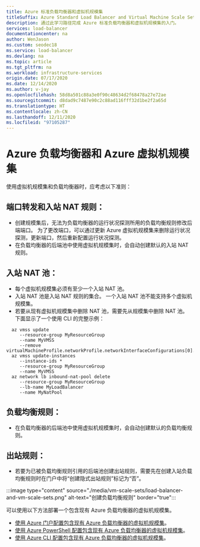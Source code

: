 ```yaml
---
title: Azure 标准负载均衡器和虚拟机规模集
titleSuffix: Azure Standard Load Balancer and Virtual Machine Scale Sets
description: 通过此学习路径完成 Azure 标准负载均衡器和虚拟机规模集的入门。
services: load-balancer
documentationcenter: na
author: WenJason
ms.custom: seodec18
ms.service: load-balancer
ms.devlang: na
ms.topic: article
ms.tgt_pltfrm: na
ms.workload: infrastructure-services
origin.date: 07/17/2020
ms.date: 12/14/2020
ms.author: v-jay
ms.openlocfilehash: 58d8a501c88a3e0f90c48634d2f68478a27e72ae
ms.sourcegitcommit: d8dad9c7487e90c2c88ad116fff32d1be2f2a65d
ms.translationtype: HT
ms.contentlocale: zh-CN
ms.lasthandoff: 12/11/2020
ms.locfileid: "97105287"
---
```

# <a name="azure-load-balancer-with-azure-virtual-machine-scale-sets"></a>Azure 负载均衡器和 Azure 虚拟机规模集

使用虚拟机规模集和负载均衡器时，应考虑以下准则：

## <a name="port-forwarding-and-inbound-nat-rules"></a>端口转发和入站 NAT 规则：
  * 创建规模集后，无法为负载均衡器的运行状况探测所用的负载均衡规则修改后端端口。 为了更改端口，可以通过更新 Azure 虚拟机规模集来删除运行状况探测，更新端口，然后重新配置运行状况探测。
  * 在负载均衡器的后端池中使用虚拟机规模集时，会自动创建默认的入站 NAT 规则。
## <a name="inbound-nat-pool"></a>入站 NAT 池：
  * 每个虚拟机规模集必须有至少一个入站 NAT 池。 
  * 入站 NAT 池是入站 NAT 规则的集合。 一个入站 NAT 池不能支持多个虚拟机规模集。
  * 若要从现有虚拟机规模集中删除 NAT 池，需要先从规模集中删除 NAT 池。 下面显示了一个使用 CLI 的完整示例：
```azurecli
  az vmss update
     --resource-group MyResourceGroup
     --name MyVMSS
     --remove virtualMachineProfile.networkProfile.networkInterfaceConfigurations[0].ipConfigurations[0].loadBalancerInboundNatPools
  az vmss update-instances
     --instance-ids *
     --resource-group MyResourceGroup
     --name MyVMSS
  az network lb inbound-nat-pool delete
     --resource-group MyResourceGroup
     --lb-name MyLoadBalancer
     --name MyNatPool
```
## <a name="load-balancing-rules"></a>负载均衡规则：
  * 在负载均衡器的后端池中使用虚拟机规模集时，会自动创建默认的负载均衡规则。
## <a name="outbound-rules"></a>出站规则：
  * 若要为已被负载均衡规则引用的后端池创建出站规则，需要先在创建入站负载均衡规则时在门户中将“创建隐式出站规则”标记为“否”。 

  :::image type="content" source="./media/vm-scale-sets/load-balancer-and-vm-scale-sets.png" alt-text="创建负载均衡规则" border="true":::

可以使用以下方法部署一个包含现有 Azure 负载均衡器的虚拟机规模集。

* [使用 Azure 门户配置包含现有 Azure 负载均衡器的虚拟机规模集](./configure-vm-scale-set-portal.md)。
* [使用 Azure PowerShell 配置包含现有 Azure 负载均衡器的虚拟机规模集](./configure-vm-scale-set-powershell.md)。
* [使用 Azure CLI 配置包含现有 Azure 负载均衡器的虚拟机规模集](./configure-vm-scale-set-cli.md)。
